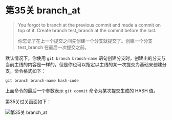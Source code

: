 
# 第35关 branch_at

> You forgot to branch at the previous commit and made a commit on top of it. Create branch test_branch at the commit before the last.
>
> 你忘记了在上一个提交之间先创建一个分支就提交了。创建一个分支 test_branch 在最后一次提交之前。

默认情况下，你使用 `git branch branch-name` 语句创建分支时，创建出的分支与当前主线的内容是一样的，但是你也可以指定以主线的某一次提交为基础来创建分支，命令格式如下：

```shell
git branch branch-name hash-code
```

上面命令的最后一个参数表示 `git commit` 命令为某次提交生成的 HASH 值。

第35关过关画面如下：

![第35关 branch_at](../images/level-35-branch-at.png)
